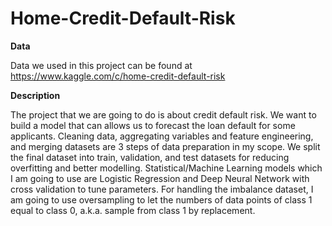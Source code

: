 # Home-Credit-Default-Risk

**Data**  

Data we used in this project can be found at https://www.kaggle.com/c/home-credit-default-risk

**Description**  

The project that we are going to do is about credit default risk. We want to build a model that can allows us to forecast the loan default for some applicants. Cleaning data, aggregating variables and feature engineering, and merging datasets are 3 steps of data preparation in my scope. We split the final dataset into train, validation, and test datasets for reducing overfitting and better modelling. Statistical/Machine Learning models which I am going to use are Logistic Regression and Deep Neural Network with cross validation to tune parameters. For handling the imbalance dataset, I am going to use oversampling to let the numbers of data points of class 1 equal to class 0, a.k.a. sample from class 1 by replacement.


